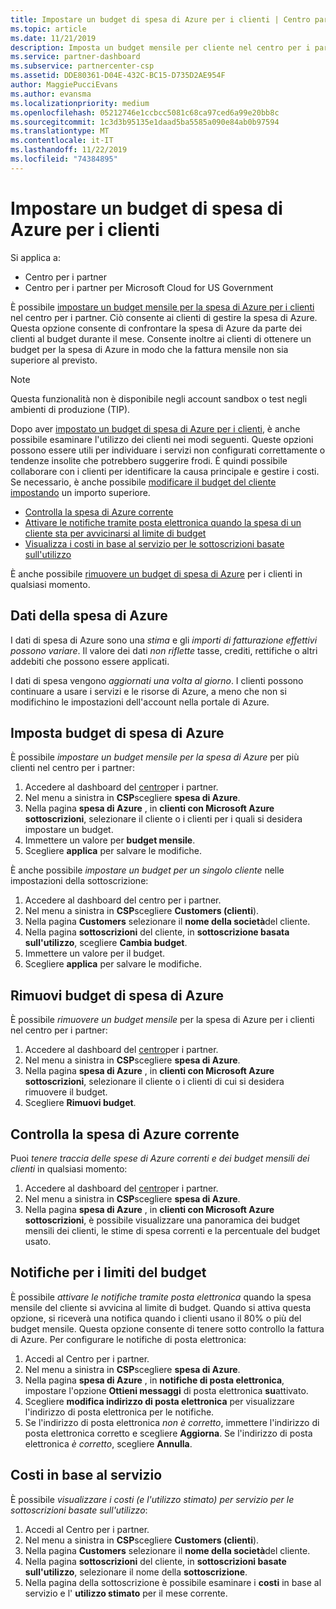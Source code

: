 ```yaml
---
title: Impostare un budget di spesa di Azure per i clienti | Centro partner
ms.topic: article
ms.date: 11/21/2019
description: Imposta un budget mensile per cliente nel centro per i partner.
ms.service: partner-dashboard
ms.subservice: partnercenter-csp
ms.assetid: DDE80361-D04E-432C-BC15-D735D2AE954F
author: MaggiePucciEvans
ms.author: evansma
ms.localizationpriority: medium
ms.openlocfilehash: 05212746e1ccbcc5081c68ca97ced6a99e20bb8c
ms.sourcegitcommit: 1c3d3b95135e1daad5ba5585a090e84ab0b97594
ms.translationtype: MT
ms.contentlocale: it-IT
ms.lasthandoff: 11/22/2019
ms.locfileid: "74384895"
---
```

# <a name="set-an-azure-spending-budget-for-your-customers"></a>Impostare un budget di spesa di Azure per i clienti

Si applica a:

- Centro per i partner
- Centro per i partner per Microsoft Cloud for US Government

È possibile [impostare un budget mensile per la spesa di Azure per i clienti](#set-azure-spending-budget) nel centro per i partner. Ciò consente ai clienti di gestire la spesa di Azure. Questa opzione consente di confrontare la spesa di Azure da parte dei clienti al budget durante il mese. Consente inoltre ai clienti di ottenere un budget per la spesa di Azure in modo che la fattura mensile non sia superiore al previsto.


> [!NOTE]  
> Questa funzionalità non è disponibile negli account sandbox o test negli ambienti di produzione (TIP).

Dopo aver [impostato un budget di spesa di Azure per i clienti](#set-azure-spending-budget), è anche possibile esaminare l'utilizzo dei clienti nei modi seguenti. Queste opzioni possono essere utili per individuare i servizi non configurati correttamente o tendenze insolite che potrebbero suggerire frodi. È quindi possibile collaborare con i clienti per identificare la causa principale e gestire i costi. Se necessario, è anche possibile [modificare il budget del cliente impostando](#set-azure-spending-budget) un importo superiore.

- [Controlla la spesa di Azure corrente](#check-current-azure-spending)
- [Attivare le notifiche tramite posta elettronica quando la spesa di un cliente sta per avvicinarsi al limite di budget](#notifications-for-budget-limits)
- [Visualizza i costi in base al servizio per le sottoscrizioni basate sull'utilizzo](#itemized-costs-by-service)

È anche possibile [rimuovere un budget di spesa di Azure](#remove-azure-spending-budget) per i clienti in qualsiasi momento.

## <a name="azure-spending-data"></a>Dati della spesa di Azure

I dati di spesa di Azure sono una *stima* e gli *importi di fatturazione effettivi possono variare*. Il valore dei dati *non riflette* tasse, crediti, rettifiche o altri addebiti che possono essere applicati.

I dati di spesa vengono *aggiornati una volta al giorno*. I clienti possono continuare a usare i servizi e le risorse di Azure, a meno che non si modifichino le impostazioni dell'account nella portale di Azure.

## <a name="set-azure-spending-budget"></a>Imposta budget di spesa di Azure

È possibile *impostare un budget mensile per la spesa di Azure* per più clienti nel centro per i partner:

1. Accedere al dashboard del [centro](https://partner.microsoft.com/dashboard/)per i partner.
2. Nel menu a sinistra in **CSP**scegliere **spesa di Azure**.
3. Nella pagina **spesa di Azure** , in **clienti con Microsoft Azure sottoscrizioni**, selezionare il cliente o i clienti per i quali si desidera impostare un budget.
4. Immettere un valore per **budget mensile**.
5. Scegliere **applica** per salvare le modifiche.

È anche possibile *impostare un budget per un singolo cliente* nelle impostazioni della sottoscrizione:

1. Accedere al dashboard del centro per i partner.
2. Nel menu a sinistra in **CSP**scegliere **Customers (clienti**).
3. Nella pagina **Customers** selezionare il **nome della società**del cliente.
4. Nella pagina **sottoscrizioni** del cliente, in **sottoscrizione basata sull'utilizzo**, scegliere **Cambia budget**.
5. Immettere un valore per il budget.
6. Scegliere **applica** per salvare le modifiche.

## <a name="remove-azure-spending-budget"></a>Rimuovi budget di spesa di Azure

È possibile *rimuovere un budget mensile* per la spesa di Azure per i clienti nel centro per i partner:

1. Accedere al dashboard del [centro](https://partner.microsoft.com/dashboard/)per i partner.
2. Nel menu a sinistra in **CSP**scegliere **spesa di Azure**.
3. Nella pagina **spesa di Azure** , in **clienti con Microsoft Azure sottoscrizioni**, selezionare il cliente o i clienti di cui si desidera rimuovere il budget.
4. Scegliere **Rimuovi budget**.

## <a name="check-current-azure-spending"></a>Controlla la spesa di Azure corrente

Puoi *tenere traccia delle spese di Azure correnti e dei budget mensili dei clienti* in qualsiasi momento:

1. Accedere al dashboard del [centro](https://partner.microsoft.com/dashboard/)per i partner.
2. Nel menu a sinistra in **CSP**scegliere **spesa di Azure**.
3. Nella pagina **spesa di Azure** , in **clienti con Microsoft Azure sottoscrizioni**, è possibile visualizzare una panoramica dei budget mensili dei clienti, le stime di spesa correnti e la percentuale del budget usato.

## <a name="notifications-for-budget-limits"></a>Notifiche per i limiti del budget

È possibile *attivare le notifiche tramite posta elettronica* quando la spesa mensile del cliente si avvicina al limite di budget. Quando si attiva questa opzione, si riceverà una notifica quando i clienti usano il 80% o più del budget mensile. Questa opzione consente di tenere sotto controllo la fattura di Azure. Per configurare le notifiche di posta elettronica:

1. Accedi al Centro per i partner.
2. Nel menu a sinistra in **CSP**scegliere **spesa di Azure**.
3. Nella pagina **spesa di Azure** , in **notifiche di posta elettronica**, impostare l'opzione **Ottieni messaggi** di posta elettronica **su**attivato.
4. Scegliere **modifica indirizzo di posta elettronica** per visualizzare l'indirizzo di posta elettronica per le notifiche.
5. Se l'indirizzo di posta elettronica *non è corretto*, immettere l'indirizzo di posta elettronica corretto e scegliere **Aggiorna**. Se l'indirizzo di posta elettronica *è corretto*, scegliere **Annulla**.

## <a name="itemized-costs-by-service"></a>Costi in base al servizio

È possibile *visualizzare i costi (e l'utilizzo stimato) per servizio per le sottoscrizioni basate sull'utilizzo*:

1. Accedi al Centro per i partner.
2. Nel menu a sinistra in **CSP**scegliere **Customers (clienti**).
3. Nella pagina **Customers** selezionare il **nome della società**del cliente.
4. Nella pagina **sottoscrizioni** del cliente, in **sottoscrizioni basate sull'utilizzo**, selezionare il nome della **sottoscrizione**.
5. Nella pagina della sottoscrizione è possibile esaminare i **costi** in base al servizio e l' **utilizzo stimato** per il mese corrente.
